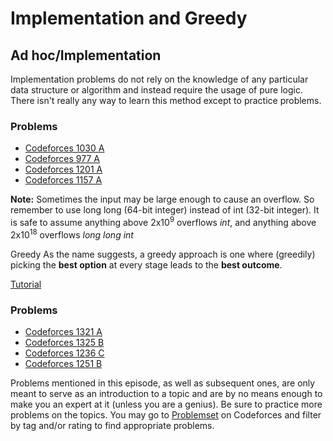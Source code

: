 # Implementation and Greedy

## Ad hoc/Implementation
Implementation problems do not rely on the knowledge of any particular data structure or algorithm and instead require the usage of pure logic. There isn't really any way to learn this method except to practice problems.

### Problems
* [Codeforces 1030 A](https://codeforces.com/problemset/problem/1030/A)
* [Codeforces 977 A](https://codeforces.com/problemset/problem/977/A)
* [Codeforces 1201 A](https://codeforces.com/problemset/problem/1201/A)
* [Codeforces 1157 A](https://codeforces.com/contest/1157/problem/A)

**Note:** Sometimes the input may be large enough to cause an overflow. So remember to use long long (64-bit integer) instead of int (32-bit integer). It is safe to assume anything above 2x10<sup>9</sup> overflows *int*, and anything above 2x10<sup>18</sup> overflows *long long int*

Greedy
As the name suggests, a greedy approach is one where (greedily) picking the **best option** at every stage leads to the **best outcome**.

[Tutorial](https://www.hackerearth.com/practice/algorithms/greedy/basics-of-greedy-algorithms/tutorial/)

### Problems
* [Codeforces 1321 A](https://codeforces.com/problemset/problem/1321/A)
* [Codeforces 1325 B](https://codeforces.com/problemset/problem/1325/B)
* [Codeforces 1236 C](https://codeforces.com/contest/1236/problem/C)
* [Codeforces 1251 B](https://codeforces.com/contest/1251/problem/B)

Problems mentioned in this episode, as well as subsequent ones, are only meant to serve as an introduction to a topic and are by no means enough to make you an expert at it (unless you are a genius). Be sure to practice more problems on the topics. You may go to [Problemset](https://codeforces.com/problemset) on Codeforces and filter by tag and/or rating to find appropriate problems.
